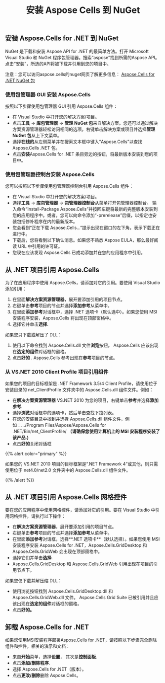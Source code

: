 ﻿---
title: 安装 Aspose Cells 到 NuGet
type: docs
weight: 30
url: /zh/net/installation/
---
## **安装 Aspose.Cells for .NET 到 NuGet**
NuGet 是下载和安装 Aspose API for .NET 的最简单方法。打开 Microsoft Visual Studio 和 NuGet 程序包管理器。搜索“aspose”找到所需的Aspose API。点击“安装”，所选的API将被下载并引用到您的项目中。

注意：您可以访问aspose.cells的nuget网页了解更多信息：
[Aspose.Cells for .NET NuGet 包](https://www.nuget.org/packages/Aspose.Cells/)

### **使用包管理器 GUI 安装 Aspose.Cells**
按照以下步骤使用包管理器 GUI 引用 Aspose.Cells 组件：

- 在 Visual Studio 中打开您的解决方案/项目。
- 点击**工具** -> **库包管理器** -> **管理 NuGet 包**来自解决方案。您还可以通过解决方案资源管理器轻松访问相同的选项。右键单击解决方案或项目并选择**管理 NuGet 包**从上下文菜单。
- 选择**在线的**从左侧菜单并在搜索文本框中键入“Aspose.Cells”以查找 Aspose.Cells .NET 包。
- 点击**安装**Aspose.Cells for .NET 条目旁边的按钮，将最新版本安装到您的项目中。
### **使用包管理器控制台安装 Aspose.Cells**
您可以按照以下步骤使用包管理器控制台引用 Aspose.Cells 组件：

- 在 Visual Studio 中打开您的解决方案/项目。
- 选择**工具** -> **库包管理器** -> **包管理器控制台**从菜单打开包管理器控制台。
 输入命令“Install-Package Aspose.Cells”并按回车键将最新的完整版本安装到您的应用程序中。或者，您可以向命令添加“-prerelease”后缀，以指定也安装包括修补程序在内的最新版本。
- 您会看到“正在下载 Aspose.Cells...”提示出现在窗口的左下角，表示下载正在进行中。
- 下载后，您将看到以下确认消息。如果您不熟悉 Aspose EULA，那么最好阅读 URL 中引用的许可证。
- 您现在应该发现 Aspose.Cells 已成功添加并在您的应用程序中引用。
## **从 .NET 项目引用 Aspose.Cells**
为了在应用程序中使用 Aspose.Cells，请添加对它的引用。要使用 Visual Studio 添加引用：

1. 在里面**解决方案资源管理器**，展开要添加引用的项目节点。
1. 右键单击**参考**项目的节点并选择**添加参考**从菜单中。
1. 在里面**添加参考**对话框中，选择 .NET 选项卡（默认选中）。如果您使用 MSI 安装程序安装，Aspose.Cells 将出现在顶部窗格中。
1. 选择它并单击**选择**.

如果您只下载或解压了 DLL：

1. 使用以下命令找到 Aspose.Cells.dll 文件**浏览**按钮。 Aspose.Cells 应该出现在**选定的组件**对话框的窗格。
1. 点击**好的** . Aspose.Cells 参考出现在**参考**项目的节点。
### **从 VS.NET 2010 Client Profile 项目引用组件**
如果您的项目的目标框架是 .NET Framework 3.5/4 Client Profile，请使用位于安装目录的 net_ClientProfile 文件夹中的 Aspose.Cells.dll 组件文件。例如：

- 在**解决方案资源管理器** VS.NET 2010 为您的项目，右键单击**参考**并选择**添加参考**.
- 选择**浏览**对话框中的选项卡，然后单击查找下拉列表。
- 在您的安装目录中找到并选择 Aspose.Cells.dll 组件文件，例如：.../Program Files/Aspose/Aspose.Cells for .NET/Bin/net_ClientProfile/ **（请确保您使用计算机上的 MSI 安装程序安装了该产品.)**
- 点击**好的**关闭对话框

{{% alert color="primary" %}} 

如果您的 VS.NET 2010 项目的目标框架是“.NET Framework 4”或其他，则只需使用位于 net4.0/net2.0 文件夹中的 Aspose.Cells.dll 组件文件。

{{% /alert %}} 
## **从 .NET 项目引用 Aspose.Cells 网格控件**
要在您的应用程序中使用网格控件，请添加对它的引用。要在 Visual Studio 中引用网格控件，请执行以下操作：

- 在**解决方案资源管理器**，展开要添加引用的项目节点。
- 右键单击**参考**项目的节点并选择**添加参考**从菜单中。
- 在里面**添加参考**对话框，选择**.NET 选项卡**（默认选择）。如果您使用 MSI 安装程序安装 Aspose.Cells for .NET，Aspose.Cells.GridDesktop 和 Aspose.Cells.GridWeb 会出现在顶部窗格中。
- 选择它们并单击**选择**.
- Aspose.Cells.GridDesktop 和 Aspose.Cells.GridWeb 引用出现在项目的引用节点下。

如果您仅下载并解压缩 DLL：

- 使用浏览按钮找到 Aspose.Cells.GridDesktop.dll 和 Aspose.Cells.GridWeb.dll 文件。 Aspose.Cells Grid Suite 已被引用并且应该出现在**选定的组件**对话框的窗格。
- 点击**好的。**
## **卸载 Aspose.Cells for .NET**
如果您使用MSI安装程序部署Aspose.Cells for .NET，请按照以下步骤完全删除组件和控件，相关的演示和文档：

- 来自**开始**菜单，选择**设置**， 其次是**控制面板**.
- 点击**添加/删除程序**.
- 选择 Aspose.Cells for .NET（版本）。
- 点击**更改/删除**删除 Aspose.Cells。
